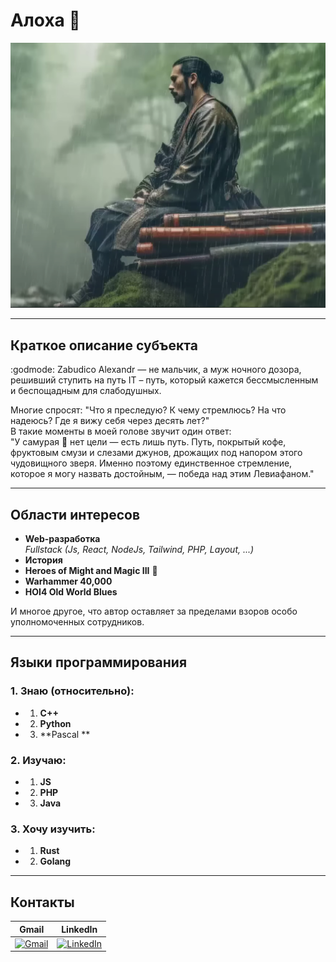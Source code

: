 # Алоха 👋

![It's me](images/image.png)

---

## Краткое описание субъекта

:godmode: Zabudico Alexandr — не мальчик, а муж ночного дозора, решивший ступить на путь IT – путь, который кажется бессмысленным и беспощадным для слабодушных.

Многие спросят: "Что я преследую? К чему стремлюсь? На что надеюсь? Где я вижу себя через десять лет?"  
В такие моменты в моей голове звучит один ответ:  
"У самурая :japanese_goblin: нет цели — есть лишь путь. Путь, покрытый кофе, фруктовым смузи и слезами джунов, дрожащих под напором этого чудовищного зверя. Именно поэтому единственное стремление, которое я могу назвать достойным, — победа над этим Левиафаном."

---

## Области интересов

- **Web-разработка**  
  _Fullstack (Js, React, NodeJs, Tailwind, PHP, Layout, ...)_
- **История**
- **Heroes of Might and Magic III** :dragon:
- **Warhammer 40,000**
- **HOI4 Old World Blues**

И многое другое, что автор оставляет за пределами взоров особо уполномоченных сотрудников.

---

## Языки программирования

### 1. Знаю (относительно):

- 1. **C++**
- 2. **Python**
- 3. **Pascal **

### 2. Изучаю:

- 1. **JS**
- 2. **PHP**
- 3. **Java**

### 3. Хочу изучить:

- 1. **Rust**
- 2. **Golang**

---

## Контакты

| Gmail                                                                                                                                                           | LinkedIn                                                                                                                                                                         |
| --------------------------------------------------------------------------------------------------------------------------------------------------------------- | -------------------------------------------------------------------------------------------------------------------------------------------------------------------------------- |
| [![Gmail](https://upload.wikimedia.org/wikipedia/commons/thumb/7/7e/Gmail_icon_%282020%29.svg/256px-Gmail_icon_%282020%29.svg.png)](mailto:travor038@gmail.com) | [![LinkedIn](https://upload.wikimedia.org/wikipedia/commons/thumb/a/aa/LinkedIn_2021.svg/256px-LinkedIn_2021.svg.png)](https://www.linkedin.com/in/alexandr-zabudico-150b66244/) |
